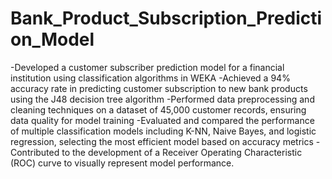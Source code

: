 # Bank_Product_Subscription_Prediction_Model

-Developed a customer subscriber prediction model for a financial institution using classification algorithms in WEKA
-Achieved a 94% accuracy rate in predicting customer subscription to new bank products using the J48 decision tree algorithm
-Performed data preprocessing and cleaning techniques on a dataset of 45,000 customer records, ensuring data quality for model training
-Evaluated and compared the performance of multiple classification models including K-NN, Naive Bayes, and logistic regression, selecting the most efficient model based on accuracy metrics
-Contributed to the development of a Receiver Operating Characteristic (ROC) curve to visually represent model performance.
